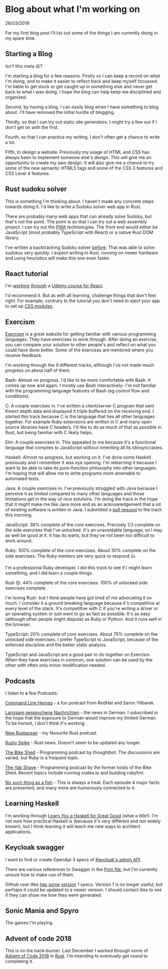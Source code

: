 # Blog about what I'm working on

26/03/2019

For my first blog post I'll list out some of the things I am currently doing in my spare time.

## Starting a Blog

Isn't this meta 😛?

I'm starting a blog for a few reasons.
Firstly so I can keep a record on what I'm doing, and to make it easier to reflect back and keep myself focussed.
I'm liable to get stuck or get caught up in something else and never get back to what I was doing.
I hope the blog can help keep me disciplined and organized.

Second, by having a blog, I can easily blog when I have something to blog about.
I'll have removed the initial hurdle of blogging.

Thirdly, so that I can try out static site generators.
I might try a few out if I don't get on with the first.

Fourth, so that I can practice my writing.
I don't often get a chance to write a lot.

Fifth, to design a website.
Previously my usage of HTML and CSS has always been to implement someone else's design.
This will give me an opportunity to create my own design.
It will also give me a chance to try some of the new semantic HTML5 tags and some of the CSS 3 features and CSS Level 4 features.


## Rust sudoku solver

This is something I'm thinking about.
I haven't made any concrete steps towards doing it.
I'd like to write a Sudoku solver web app in Rust.

There are probably many web apps that can already solve Sudoku, but that's not the point.
The point is so that I can try out a web assembly project.
I can try out the [PWA](https://developer.mozilla.org/en-US/docs/Web/Progressive_web_apps) technologies.
The front end would either be JavaScript (most probably TypeScript with React) or a native Rust DOM library.

I've written a backtracking Sudoku solver [before](https://github.com/ccouzens/newspaper-puzzle-solvers/blob/master/sudoku.py).
That was able to solve sudokus very quickly.
I expect writing in Rust, running on newer hardware and using heuristics will make this one even faster.

## React tutorial

I'm [working](https://github.com/ccouzens/react-complete-guide) [through](https://github.com/ccouzens/hamburger-react-project) a [Udemy course for React](https://www.udemy.com/react-the-complete-guide-incl-redux/learn/v4/content).

I'd recommend it.
But as with all learning, challenge things that don't feel right.
For example, contrary to the tutorial you don't need to eject your app to set up [CSS modules](https://facebook.github.io/create-react-app/docs/adding-a-css-modules-stylesheet).

## Exercism

[Exercism](https://exercism.io/) is a great website for getting familiar with various programming languages.
They have exercises to work through.
After doing an exercise, you can compare your solution to other people's and reflect on what you could have done better.
Some of the exercises are mentored where you receive feedback.

I'm working through the 9 different tracks, although I've not made much progress on about half of them.

Bash: Almost no progress.
I'd like to be more comfortable with Bash.
It comes up now and again.
I mostly use Bash interactively- I'm not familiar with the programming language features of Bash (eg control flow and conditions).

C: A couple exercises in.
I've written a client/server C program that sent Kinect depth data and displayed it triple buffered on the receiving end.
I started this track because C is the language that ties all other languages together.
For example Ruby extensions are written in C and many open source libraries have C headers.
I'd like to do as much of that as possible in Rust, but being familiar with C likely helps.

Elm: A couple exercises in.
This appealed to me because it's a functional language that compiles to JavaScript without inheriting all its idiosyncrasies.

Haskell: Almost no progress, but working on it.
I've done some Haskell previously and I remember it was eye opening.
I'm relearning it because I want to be able to take its pure-function philosophy into other languages.
I'm hoping that will allow me to write programs more amenable to automated tests.

Java: A couple exercises in.
I've previously struggled with Java because I perceive it as limited compared to many other languages and those limitations get in the way of nice solutions.
I'm doing the track in the hope that it might make me like Java more and as an acknowledgement that a lot of existing software is written in Java.
I submitted a [pull request](https://github.com/exercism/java/pull/1643) to the track this morning.

JavaScript: 38% complete of the core exercises.
Precisely 1/3 complete on the side exercises that I've unlocked.
It's an unavoidable language, so I may as well be good at it.
It has its warts, but they've not been too difficult to work around.

Ruby: 100% complete of the core exercises.
About 30% complete on the side exercises.
The Ruby mentors are very quick to respond 👍.

I'm a professional Ruby developer.
I did this track to see if I might learn something, and I did learn a couple things.

Rust 😍: 44% complete of the core exercises.
100% of unlocked side exercises complete.

I'm loving Rust- but I think people have got tired of me advocating it so much.
I consider it a ground breaking language because it's competitive at every level of the stack.
It's competitive with C if you're writing a driver or an operating system or just want to go as fast as possible.
It's as easy (although other people might dispute) as Ruby or Python.
And it runs well in the browser.

TypeScript: 20% complete of core exercises.
About 75% complete on the unlocked side exercises.
I prefer TypeScript to JavaScript, because of the enforced discipline and the better static analysis.

TypeScript and JavaScript are a good pair to do together on Exercism.
When they have exercises in common, one solution can be used by the other with often only minor modification needed.

## Podcasts

I listen to a few Podcasts:

[Command Line Heroes](https://www.redhat.com/en/command-line-heroes) - a fun podcast from RedHat and Saron Yitbarek.

[Langsam gesprochene Nachrichten](https://www.dw.com/de/deutsch-lernen/nachrichten/s-8030) - the news in German.
I subscribed in the hope that the exposure to German would improve my limited German.
To be honest, I don't think it's working.

[New Rustacean](https://newrustacean.com/) - my favourite Rust podcast.

[Rusty Spike](https://rusty-spike.blubrry.net/) - Rust news.
Doesn't seem to be updated any longer.

[The Bike Shed](http://bikeshed.fm/) - Programming podcast by thoughtbot.
The discussions are varied, but Ruby is a frequent topic.

[The Yak Shave](http://yakshave.fm/) - Programming podcast by the former hosts of the Bike Shed.
Recent topics include running crates.io and building rubyfmt.

[No such thing as a fish](https://www.nosuchthingasafish.com/) - This is always a treat.
Each episode 4 major facts are presented, and many more are humorously connected to it.

## Learning Haskell

I'm working through [Learn You a Haskell for Great Good](http://learnyouahaskell.com/) (what a title!).
I'm not sure how practical Haskell is (because it's very different and not widely known), but I think learning it will teach me new ways to architect applications.

## Keycloak swagger

I want to find or create OpenApi 3 specs of [Keycloak's admin API](https://www.keycloak.org/docs-api/5.0/rest-api/index.html).

There are various references to Swagger in the [Pom file](https://github.com/keycloak/keycloak/blob/5.0.0/services/pom.xml#L234), but I'm currently unsure how to make use of them.

Github user illes [has](https://illes.github.io/keycloak/apidocs/) [some](https://illes.github.io/keycloak/apidocs/service.json) [version](https://illes.github.io/keycloak/apidocs/Clients.json) 1 specs.
Version 1 is no longer useful, but perhaps it could be updated to a newer version.
I should contact illes to see if they can show me how they were generated.

## Sonic Mania and Spyro

The games I'm playing.

## Advent of code 2018

This is on the back-burner.
Last December I worked through some of [Advent of Code 2018](https://adventofcode.com/2018) in [Rust](https://github.com/ccouzens/advent_of_code_2018_rust).
I'm intending to eventually get round to completing it.
